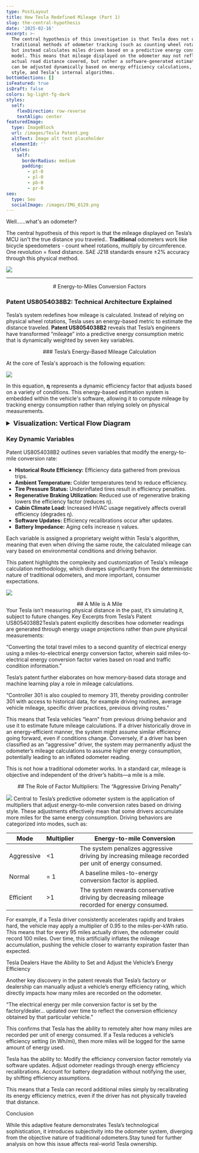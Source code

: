 ```yaml
---
type: PostLayout
title: How Tesla Redefined Mileage (Part 1)
slug: the-central-hypothesis
date: '2025-02-16'
excerpt: >-
  The central hypothesis of this investigation is that Tesla does not use
  traditional methods of odometer tracking (such as counting wheel rotations)
  but instead calculates miles driven based on a predictive energy consumption
  model. This means that mileage displayed on the odometer may not reflect the
  actual road distance covered, but rather a software-generated estimation that
  can be adjusted dynamically based on energy efficiency calculations, driving
  style, and Tesla’s internal algorithms.
bottomSections: []
isFeatured: true
isDraft: false
colors: bg-light-fg-dark
styles:
  self:
    flexDirection: row-reverse
    textAlign: center
featuredImage:
  type: ImageBlock
  url: /images/Tesla Patent.png
  altText: Image alt text placeholder
  elementId: ''
  styles:
    self:
      borderRadius: medium
      padding:
        - pt-0
        - pl-0
        - pb-0
        - pr-0
seo:
  type: Seo
  socialImage: /images/IMG_0129.png
---
```

Well......what's an odometer?

The central hypothesis of this report is that the mileage displayed on Tesla’s MCU isn't the true distance you traveled.. **Traditional** odometers work like bicycle speedometers - count wheel rotations, multiply by circumference. One revolution = fixed distance. SAE J218 standards ensure ±2% accuracy through this physical method.

![](/images/IMG_1270.jpeg)

***

<div style="text-align: center"># Energy-to-Miles Conversion Factors</div>

### Patent US8054038B2: Technical Architecture Explained

Tesla’s system redefines how mileage is calculated. Instead of relying on physical wheel rotations, Tesla uses an energy-based metric to estimate the distance traveled. **Patent US8054038B2** reveals that Tesla’s engineers have transformed “mileage” into a predictive energy consumption metric that is dynamically weighted by seven key variables.

<div style="text-align: center">### Tesla’s Energy-Based Mileage Calculation</div>

At the core of Tesla's approach is the following equation:

![](/images/Energy%20converion%20miles%20fact.png)

In this equation, **η** represents a dynamic efficiency factor that adjusts based on a variety of conditions. This energy-based estimation system is embedded within the vehicle's software, allowing it to compute mileage by tracking energy consumption rather than relying solely on physical measurements.

<details>
  <summary style="cursor: pointer; font-size: 18px; font-weight: bold;">Visualization: Vertical Flow Diagram</summary>

<div style="margin: 20px auto; text-align: center;">
  <svg viewBox="0 0 500 700" style="width: 100%; max-width: 500px; height: auto; background: #fff; border: 1px solid #ddd; border-radius: 10px; box-shadow: 0 4px 12px rgba(0,0,0,0.1);">
    <defs>
      <marker id="arrowhead2" markerWidth="10" markerHeight="7" refX="10" refY="3.5" orient="auto">
        <polygon points="0 0, 10 3.5, 0 7" fill="#2c3e50" />
      </marker>
      <linearGradient id="gradA2" x1="0" y1="0" x2="1" y2="0">
        <stop offset="0%" stop-color="#f093fb"/>
        <stop offset="100%" stop-color="#f5576c"/>
      </linearGradient>
      <linearGradient id="gradB2" x1="0" y1="0" x2="1" y2="0">
        <stop offset="0%" stop-color="#5ee7df"/>
        <stop offset="100%" stop-color="#b490ca"/>
      </linearGradient>
      <linearGradient id="gradC2" x1="0" y1="0" x2="1" y2="0">
        <stop offset="0%" stop-color="#a1c4fd"/>
        <stop offset="100%" stop-color="#c2e9fb"/>
      </linearGradient>
    </defs>

    <!-- Energy Consumed -->
    <rect x="150" y="30" width="200" height="50" fill="url(#gradA2)" stroke="#d81b60" stroke-width="2" rx="10"/>
    <text x="250" y="60" text-anchor="middle" fill="#fff" font-size="14" font-weight="bold">Energy Consumed (kWh)</text>

    <!-- Arrow -->
    <line x1="250" y1="80" x2="250" y2="120" stroke="#2c3e50" stroke-width="2" marker-end="url(#arrowhead2)"/>

    <!-- Equation -->
    <rect x="100" y="120" width="300" height="50" fill="url(#gradB2)" stroke="#8e24aa" stroke-width="2" rx="10"/>
    <text x="250" y="150" text-anchor="middle" fill="#fff" font-size="14" font-weight="bold">Mileage = Energy / (BaseEff. × η)</text>

    <!-- Arrow -->
    <line x1="250" y1="170" x2="250" y2="210" stroke="#2c3e50" stroke-width="2" marker-end="url(#arrowhead2)"/>

    <!-- Odometer Miles -->
    <rect x="150" y="210" width="200" height="50" fill="url(#gradC2)" stroke="#039be5" stroke-width="2" rx="10"/>
    <text x="250" y="240" text-anchor="middle" fill="#fff" font-size="14" font-weight="bold">Odometer Miles</text>

    <!-- Arrow -->
    <line x1="250" y1="260" x2="250" y2="300" stroke="#2c3e50" stroke-width="2" marker-end="url(#arrowhead2)"/>

    <!-- Dynamic Efficiency Factor -->
    <rect x="100" y="300" width="300" height="50" fill="#ffcc80" stroke="#fb8c00" stroke-width="2" rx="10"/>
    <text x="250" y="330" text-anchor="middle" fill="#fff" font-size="14" font-weight="bold">Dynamic Efficiency Factor (η)</text>

    <!-- Arrow -->
    <line x1="250" y1="350" x2="250" y2="390" stroke="#2c3e50" stroke-width="2" marker-end="url(#arrowhead2)"/>

    <!-- Dynamic Factors List -->
    <rect x="50" y="390" width="400" height="250" fill="#e0e0e0" stroke="#757575" stroke-width="2" rx="10"/>
    <text x="250" y="420" text-anchor="middle" fill="#424242" font-size="14" font-weight="bold">Dynamic Factors</text>
    <text x="250" y="450" text-anchor="middle" fill="#424242" font-size="12">• Historical Route Efficiency</text>
    <text x="250" y="470" text-anchor="middle" fill="#424242" font-size="12">• Ambient Temperature</text>
    <text x="250" y="490" text-anchor="middle" fill="#424242" font-size="12">• Tire Pressure Status</text>
    <text x="250" y="510" text-anchor="middle" fill="#424242" font-size="12">• Regenerative Braking Utilization</text>
    <text x="250" y="530" text-anchor="middle" fill="#424242" font-size="12">• Cabin Climate Load</text>
    <text x="250" y="550" text-anchor="middle" fill="#424242" font-size="12">• Software Updates</text>
    <text x="250" y="570" text-anchor="middle" fill="#424242" font-size="12">• Battery Impedance</text>
  </svg>
</div>

</details>

### Key Dynamic Variables

Patent US8054038B2 outlines seven variables that modify the energy-to-mile conversion rate:

*   **Historical Route Efficiency:** Efficiency data gathered from previous trips.
*   **Ambient Temperature:** Colder temperatures tend to reduce efficiency.
*   **Tire Pressure Status:** Underinflated tires result in efficiency penalties.
*   **Regenerative Braking Utilization:** Reduced use of regenerative braking lowers the efficiency factor (reduces η).
*   **Cabin Climate Load:** Increased HVAC usage negatively affects overall efficiency (degrades η).
*   **Software Updates:** Efficiency recalibrations occur after updates.
*   **Battery Impedance:** Aging cells increase η values.

Each variable is assigned a proprietary weight within Tesla's algorithm, meaning that even when driving the same route, the calculated mileage can vary based on environmental conditions and driving behavior.

This patent highlights the complexity and customization of Tesla's mileage calculation methodology, which diverges significantly from the deterministic nature of traditional odometers, and more important, consumer expectations.

![](/images/IMG_1247.png)

<div style="text-align: center">## A Mile is A Mile</div>

<div style="text-align: left">Your Tesla isn’t measuring physical distance in the past, it’s simulating it, subject to future changes.
Key Excerpts from Tesla’s Patent US8054038B2Tesla’s patent explicitly describes how odometer readings are generated through energy usage projections rather than pure physical measurements:</div>

“Converting the total travel miles to a second quantity of electrical energy using a miles-to-electrical energy conversion factor, wherein said miles-to-electrical energy conversion factor varies based on road and traffic condition information.”

Tesla’s patent further elaborates on how memory-based data storage and machine learning play a role in mileage calculations.

“Controller 301 is also coupled to memory 311, thereby providing controller 301 with access to historical data, for example driving routines, average vehicle mileage, specific driver practices, previous driving routes.”

This means that Tesla vehicles “learn” from previous driving behavior and use it to estimate future mileage calculations. If a driver historically drove in an energy-efficient manner, the system might assume similar efficiency going forward, even if conditions change. Conversely, if a driver has been classified as an “aggressive” driver, the system may permanently adjust the odometer’s mileage calculations to assume higher energy consumption, potentially leading to an inflated odometer reading.

This is not how a traditional odometer works. In a standard car, mileage is objective and independent of the driver’s habits—a mile is a mile.

<div style="text-align: center">## The Role of Factor Multipliers: The “Aggressive Driving Penalty”</div>

![](/images/IMG_1271.jpeg)
Central to Tesla’s predictive odometer system is the application of multipliers that adjust energy-to-mile conversion rates based on driving style. These adjustments effectively mean that some drivers accumulate more miles for the same energy consumption. Driving behaviors are categorized into modes, such as:

| Mode       | Multiplier | Energy-to-mile Conversion                                                                           |
| ---------- | ---------- | --------------------------------------------------------------------------------------------------- |
| Aggressive | <1         | The system penalizes aggressive driving by increasing mileage recorded per unit of energy consumed. |
| Normal     | = 1        | A baseline miles-to-energy conversion factor is applied.                                            |
| Efficient  | >1         | The system rewards conservative driving by decreasing mileage recorded for energy consumed.         |

For example, if a Tesla driver consistently accelerates rapidly and brakes hard, the vehicle may apply a multiplier of 0.95 to the miles-per-kWh ratio. This means that for every 95 miles actually driven, the odometer could record 100 miles. Over time, this artificially inflates the mileage accumulation, pushing the vehicle closer to warranty expiration faster than expected.

Tesla Dealers Have the Ability to Set and Adjust the Vehicle’s Energy Efficiency

Another key discovery in the patent reveals that Tesla’s factory or dealership can manually adjust a vehicle’s energy efficiency rating, which directly impacts how many miles are recorded on the odometer.

“The electrical energy per mile conversion factor is set by the factory/dealer… updated over time to reflect the conversion efficiency obtained by that particular vehicle.”

This confirms that Tesla has the ability to remotely alter how many miles are recorded per unit of energy consumed. If a Tesla reduces a vehicle’s efficiency setting (in Wh/mi), then more miles will be logged for the same amount of energy used.

Tesla has the ability to: Modify the efficiency conversion factor remotely via software updates. Adjust odometer readings through energy efficiency recalibrations. Account for battery degradation without notifying the user, by shifting efficiency assumptions.

This means that a Tesla can record additional miles simply by recalibrating its energy efficiency metrics, even if the driver has not physically traveled that distance.

Conclusion

While this adaptive feature demonstrates Tesla’s technological sophistication, it introduces subjectivity into the odometer system, diverging from the objective nature of traditional odometers.Stay tuned for further analysis on how this issue affects real-world Tesla ownership.

```
```
